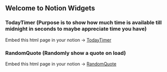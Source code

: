 ## Welcome to Notion Widgets

### TodayTimer (Purpose is to show how much time is available till midnight in seconds to maybe appreciate time you have)
Embed this html page in your notion ->  [TodayTimer](https://rajesh-zero.github.io/NotionWidgets/TodayTimer/TodayTimer.html)

### RandomQuote (Randomly show a quote on load)
Embed this html page in your notion ->  [RandomQuote](https://rajesh-zero.github.io/NotionWidgets/RandomQuote/quote.html)


